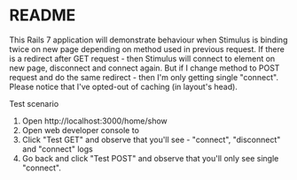# README

This Rails 7 application will demonstrate behaviour when Stimulus is binding twice on new page depending on method used in previous request. If there is a 
redirect after GET request - then Stimulus will connect to element on new page, disconnect and connect again. But if I change method to POST request and do
the same redirect - then I'm only getting single "connect". Please notice that I've opted-out of caching (in layout's head).

Test scenario

1. Open http://localhost:3000/home/show
2. Open web developer console to
3. Click "Test GET" and observe that you'll see - "connect", "disconnect" and "connect" logs
4. Go back and click "Test POST" and observe that you'll only see single "connect".